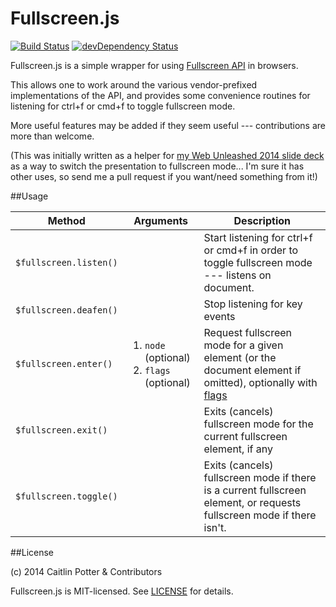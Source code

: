 Fullscreen.js
=============

[![Build Status](https://img.shields.io/travis/caitp/fullscreen.js/master.svg?style=flat)](https://travis-ci.org/caitp/fullscreen.js)
[![devDependency Status](https://img.shields.io/david/dev/caitp/fullscreen.js.svg?style=flat)](https://david-dm.org/caitp/fullscreen.js#info=devDependencies)

Fullscreen.js is a simple wrapper for using [Fullscreen API](http://fullscreen.spec.whatwg.org/) in browsers.

This allows one to work around the various vendor-prefixed implementations of the API, and provides some convenience routines for listening for ctrl+f or cmd+f to toggle fullscreen mode.

More useful features may be added if they seem useful --- contributions are more than welcome.

(This was initially written as a helper for [my Web Unleashed 2014 slide deck](https://github.com/caitp/angular-unleashed) as a way to switch the presentation to fullscreen mode... I'm sure it has other uses, so send me a pull request if you want/need something from it!)

##Usage

<table>
    <thead>
        <tr>
            <th>Method</th>
            <th>Arguments</th>
            <th>Description</th>
        </tr>
    </thead>
    <tbody>
        <tr>
            <td><code>$fullscreen.listen()</code></td>
            <td></td>
            <td>Start listening for ctrl+f or cmd+f in order to toggle fullscreen
                mode --- listens on document.</td>
        </tr>
        <tr>
            <td><code>$fullscreen.deafen()</code></td>
            <td></td>
            <td>Stop listening for key events</td>
        </tr>
        <tr>
            <td><code>$fullscreen.enter()</code></td>
            <td>
                <ol><li><code>node<Element></code> (optional)
                    <li><code>flags<number></code> (optional)
                </ol>
            </td>
            <td>Request fullscreen mode for a given element (or the document element if omitted),
                optionally with <a href="https://developer.apple.com/library/safari/documentation/WebKit/Reference/ElementClassRef/Element/Element.html">flags</a>
            </td>
        </tr>
        <tr>
            <td><code>$fullscreen.exit()</code></td>
            <td></td>
            <td>Exits (cancels) fullscreen mode for the current fullscreen element, if any</td>
        </tr>
        <tr>
            <td><code>$fullscreen.toggle()</code></td>
            <td></td>
            <td>Exits (cancels) fullscreen mode if there is a current fullscreen element, or requests fullscreen mode if there isn't.</td>
        </tr>
    </tbody>
</table>

##License

(c) 2014 Caitlin Potter & Contributors

Fullscreen.js is MIT-licensed. See [LICENSE](LICENSE) for details.
